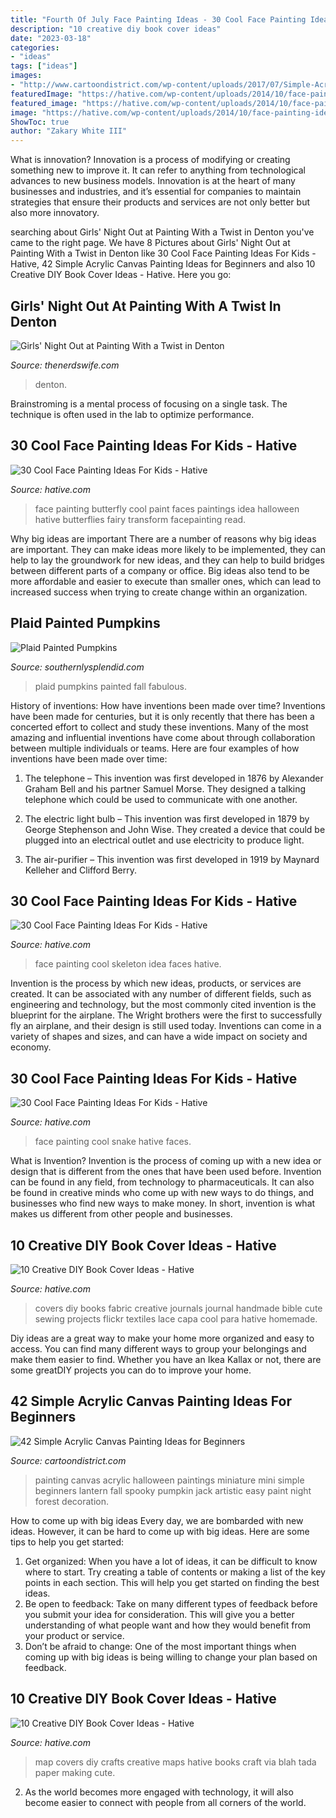 ```yaml
---
title: "Fourth Of July Face Painting Ideas - 30 Cool Face Painting Ideas For Kids"
description: "10 creative diy book cover ideas"
date: "2023-03-18"
categories:
- "ideas"
tags: ["ideas"]
images:
- "http://www.cartoondistrict.com/wp-content/uploads/2017/07/Simple-Acrylic-Canvas-Painting-Ideas-for-Beginners3e4c8866ea7b9c866830ce6b254ab5ce-halloween-canvas-paintings-acrylic-paintings.jpg"
featuredImage: "https://hative.com/wp-content/uploads/2014/10/face-painting-ideas-for-kids/3-snake.jpg"
featured_image: "https://hative.com/wp-content/uploads/2014/10/face-painting-ideas-for-kids/24-skeleton-idea.jpg"
image: "https://hative.com/wp-content/uploads/2014/10/face-painting-ideas-for-kids/19-red-butterfly.jpg"
ShowToc: true
author: "Zakary White III"
---
```



What is innovation?
Innovation is a process of modifying or creating something new to improve it. It can refer to anything from technological advances to new business models. Innovation is at the heart of many businesses and industries, and it’s essential for companies to maintain strategies that ensure their products and services are not only better but also more innovatory.

	

		
searching about Girls&#039; Night Out at Painting With a Twist in Denton you've came to the right page. We have 8 Pictures about Girls&#039; Night Out at Painting With a Twist in Denton like 30 Cool Face Painting Ideas For Kids - Hative, 42 Simple Acrylic Canvas Painting Ideas for Beginners and also 10 Creative DIY Book Cover Ideas - Hative. Here you go:
		
    
## Girls&#039; Night Out At Painting With A Twist In Denton

<img loading=lazy src="https://thenerdswife.com/wp-content/uploads/2014/08/Painting-with-a-Twist-Denton.jpg" onerror="this.onerror=null;this.src='https://tse4.mm.bing.net/th?id=OIP.Jp4lt2_Lm5liMBtAyYa8HgHaLH&amp;pid=15.1';" alt="Girls&#039; Night Out at Painting With a Twist in Denton">

_Source: thenerdswife.com_

>denton. 

	

Brainstroming is a mental process of focusing on a single task. The technique is often used in the lab to optimize performance.

    
## 30 Cool Face Painting Ideas For Kids - Hative

<img loading=lazy src="https://hative.com/wp-content/uploads/2014/10/face-painting-ideas-for-kids/19-red-butterfly.jpg" onerror="this.onerror=null;this.src='https://tse4.mm.bing.net/th?id=OIP.rWyofG-iREY5AadIgHTIngHaHa&amp;pid=15.1';" alt="30 Cool Face Painting Ideas For Kids - Hative">

_Source: hative.com_

>face painting butterfly cool paint faces paintings idea halloween hative butterflies fairy transform facepainting read. 

	

Why big ideas are important
There are a number of reasons why big ideas are important. They can make ideas more likely to be implemented, they can help to lay the groundwork for new ideas, and they can help to build bridges between different parts of a company or office. Big ideas also tend to be more affordable and easier to execute than smaller ones, which can lead to increased success when trying to create change within an organization.

    
## Plaid Painted Pumpkins

<img loading=lazy src="https://www.southernlysplendid.com/wp-content/uploads/2017/09/IMG_2888.jpg" onerror="this.onerror=null;this.src='https://tse2.mm.bing.net/th?id=OIP.b2FeMvbScNGjBSsrGq-5OQHaE8&amp;pid=15.1';" alt="Plaid Painted Pumpkins">

_Source: southernlysplendid.com_

>plaid pumpkins painted fall fabulous. 

	

History of inventions: How have inventions been made over time?
Inventions have been made for centuries, but it is only recently that there has been a concerted effort to collect and study these inventions. Many of the most amazing and influential inventions have come about through collaboration between multiple individuals or teams. Here are four examples of how inventions have been made over time:

1) The telephone – This invention was first developed in 1876 by Alexander Graham Bell and his partner Samuel Morse. They designed a talking telephone which could be used to communicate with one another.

2) The electric light bulb – This invention was first developed in 1879 by George Stephenson and John Wise. They created a device that could be plugged into an electrical outlet and use electricity to produce light.

3) The air-purifier – This invention was first developed in 1919 by Maynard Kelleher and Clifford Berry.

    
## 30 Cool Face Painting Ideas For Kids - Hative

<img loading=lazy src="https://hative.com/wp-content/uploads/2014/10/face-painting-ideas-for-kids/24-skeleton-idea.jpg" onerror="this.onerror=null;this.src='https://tse2.mm.bing.net/th?id=OIP.mfgAywgIXMwFHUIcuGMs5AHaIY&amp;pid=15.1';" alt="30 Cool Face Painting Ideas For Kids - Hative">

_Source: hative.com_

>face painting cool skeleton idea faces hative. 

	

Invention is the process by which new ideas, products, or services are created. It can be associated with any number of different fields, such as engineering and technology, but the most commonly cited invention is the blueprint for the airplane. The Wright brothers were the first to successfully fly an airplane, and their design is still used today. Inventions can come in a variety of shapes and sizes, and can have a wide impact on society and economy.

    
## 30 Cool Face Painting Ideas For Kids - Hative

<img loading=lazy src="https://hative.com/wp-content/uploads/2014/10/face-painting-ideas-for-kids/3-snake.jpg" onerror="this.onerror=null;this.src='https://tse3.mm.bing.net/th?id=OIP.eiy8-sHaolOPzGQz4FD6nAHaHa&amp;pid=15.1';" alt="30 Cool Face Painting Ideas For Kids - Hative">

_Source: hative.com_

>face painting cool snake hative faces. 

	

What is Invention?
Invention is the process of coming up with a new idea or design that is different from the ones that have been used before. Invention can be found in any field, from technology to pharmaceuticals. It can also be found in creative minds who come up with new ways to do things, and businesses who find new ways to make money. In short, invention is what makes us different from other people and businesses.

    
## 10 Creative DIY Book Cover Ideas - Hative

<img loading=lazy src="https://hative.com/wp-content/uploads/2014/09/diy-book-cover-ideas/8-cute-book-covers-for-girls.jpg" onerror="this.onerror=null;this.src='https://tse2.mm.bing.net/th?id=OIP.bBygi3Keh8mPW5Fc2Dv8rwHaJ4&amp;pid=15.1';" alt="10 Creative DIY Book Cover Ideas - Hative">

_Source: hative.com_

>covers diy books fabric creative journals journal handmade bible cute sewing projects flickr textiles lace capa cool para hative homemade. 

	

Diy ideas are a great way to make your home more organized and easy to access. You can find many different ways to group your belongings and make them easier to find. Whether you have an Ikea Kallax or not, there are some greatDIY projects you can do to improve your home.

    
## 42 Simple Acrylic Canvas Painting Ideas For Beginners

<img loading=lazy src="http://www.cartoondistrict.com/wp-content/uploads/2017/07/Simple-Acrylic-Canvas-Painting-Ideas-for-Beginners3e4c8866ea7b9c866830ce6b254ab5ce-halloween-canvas-paintings-acrylic-paintings.jpg" onerror="this.onerror=null;this.src='https://tse1.mm.bing.net/th?id=OIP.swFEZBkBFyp9dBOMcNJklAHaJ4&amp;pid=15.1';" alt="42 Simple Acrylic Canvas Painting Ideas for Beginners">

_Source: cartoondistrict.com_

>painting canvas acrylic halloween paintings miniature mini simple beginners lantern fall spooky pumpkin jack artistic easy paint night forest decoration. 

	

How to come up with big ideas
Every day, we are bombarded with new ideas. However, it can be hard to come up with big ideas. Here are some tips to help you get started: 
1. Get organized: When you have a lot of ideas, it can be difficult to know where to start. Try creating a table of contents or making a list of the key points in each section. This will help you get started on finding the best ideas. 
2. Be open to feedback: Take on many different types of feedback before you submit your idea for consideration. This will give you a better understanding of what people want and how they would benefit from your product or service. 
3. Don’t be afraid to change: One of the most important things when coming up with big ideas is being willing to change your plan based on feedback.

    
## 10 Creative DIY Book Cover Ideas - Hative

<img loading=lazy src="https://hative.com/wp-content/uploads/2014/09/diy-book-cover-ideas/10-map-covers.jpg" onerror="this.onerror=null;this.src='https://tse2.mm.bing.net/th?id=OIP.-rTiqnHESYghAtHHIh685QHaGg&amp;pid=15.1';" alt="10 Creative DIY Book Cover Ideas - Hative">

_Source: hative.com_

>map covers diy crafts creative maps hative books craft via blah tada paper making cute. 

	

2. As the world becomes more engaged with technology, it will also become easier to connect with people from all corners of the world. 


